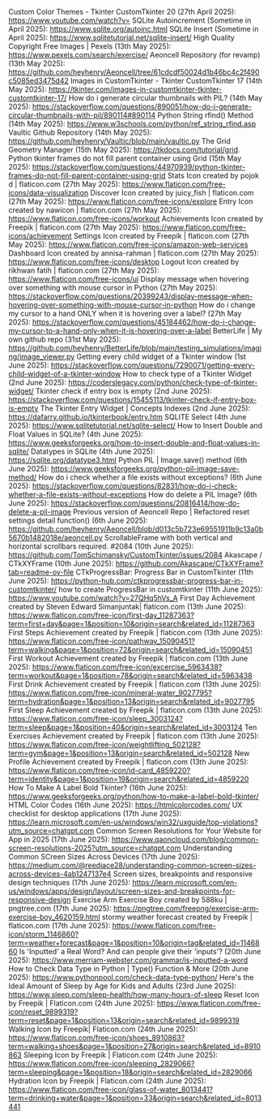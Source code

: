 Custom Color Themes - Tkinter CustomTkinter 20 (27th April 2025): https://www.youtube.com/watch?v=
SQLite Autoincrement (Sometime in April 2025): https://www.sqlite.org/autoinc.html
SQLite Insert (Sometime in April 2025): https://www.sqlitetutorial.net/sqlite-insert/
High Quality Copyright Free Images | Pexels (13th May 2025): https://www.pexels.com/search/exercise/
Aeoncell Repository (for revamp) (13th May 2025): https://github.com/heyhenry/Aeoncell/tree/61cdcdf50024d1b46bc4c2f490c5085ed3475d42
Images in CustomTkinter - Tkinter CustomTkinter 17 (14th May 2025): https://tkinter.com/images-in-customtkinter-tkinter-customtkinter-17/
How do i generate circular thumbnails with PIL? (14th May 2025): https://stackoverflow.com/questions/890051/how-do-i-generate-circular-thumbnails-with-pil/890114#890114
Python String rfind() Method (14th May 2025): https://www.w3schools.com/python/ref_string_rfind.asp
Vaultic Github Repository (14th May 2025): https://github.com/heyhenry/Vaultic/blob/main/vaultic.py
The Grid Geometry Manager (15th May 2025): https://tkdocs.com/tutorial/grid.
Python tkinter frames do not fill parent container using Grid (15th May 2025): https://stackoverflow.com/questions/44970939/python-tkinter-frames-do-not-fill-parent-container-using-grid
Stats Icon created by pojok d | flaticon.com (27th May 2025): https://www.flaticon.com/free-icons/data-visualization
Discover Icon created by juicy_fish | flaticon.com (27th May 2025): https://www.flaticon.com/free-icons/explore
Entry Icon created by nawicon | flaticon.com (27th May 2025): https://www.flaticon.com/free-icons/workout
Achievements Icon created by Freepik | flaticon.com (27th May 2025): https://www.flaticon.com/free-icons/achievement
Settings Icon created by Freepik | flaticon.com (27th May 2025): https://www.flaticon.com/free-icons/amazon-web-services
Dashboard Icon created by annisa-rahman | flaticon.com (27th May 2025): https://www.flaticon.com/free-icons/desktop
Logout Icon created by rikhwan fatih | flaticon.com (27th May 2025): https://www.flaticon.com/free-icons/ui
Display message when hovering over something with mouse cursor in Python (27th May 2025): https://stackoverflow.com/questions/20399243/display-message-when-hovering-over-something-with-mouse-cursor-in-python
How do i change my cursor to a hand ONLY when it is hovering over a label? (27th May 2025): https://stackoverflow.com/questions/45184462/how-do-i-change-my-cursor-to-a-hand-only-when-it-is-hovering-over-a-label
BetterLife | My own github repo (31st May 2025): https://github.com/heyhenry/BetterLife/blob/main/testing_simulations/imaging/image_viewer.py
Getting every child widget of a Tkinter window (1st June 2025): https://stackoverflow.com/questions/7290071/getting-every-child-widget-of-a-tkinter-window
How to check type of a Tkinter Widget (2nd June 2025): https://coderslegacy.com/python/check-type-of-tkinter-widget/
Tkinter check if entry box is empty (2nd June 2025): https://stackoverflow.com/questions/15455113/tkinter-check-if-entry-box-is-empty
The Tkinter Entry Widget | Concepts Indexes (2nd June 2025): https://dafarry.github.io/tkinterbook/entry.htm
SQLITE Select (4th June 2025): https://www.sqlitetutorial.net/sqlite-select/
How to Insert Double and Float Values in SQLite? (4th June 2025): https://www.geeksforgeeks.org/how-to-insert-double-and-float-values-in-sqlite/
Datatypes in SQLite (4th June 2025): https://sqlite.org/datatype3.html
Python PIL | Image.save() method (6th June 2025): https://www.geeksforgeeks.org/python-pil-image-save-method/
How do i check whether a file exists without exceptions? (6th June 2025): https://stackoverflow.com/questions/82831/how-do-i-check-whether-a-file-exists-without-exceptions
How do delete a PIL Image? (6th June 2025): https://stackoverflow.com/questions/20816414/how-do-delete-a-pil-image
Previous version of Aeoncell Repo | Refactored reset settings detail function() (6th June 2025): https://github.com/heyhenry/Aeoncell/blob/d013c5b723e69551911b9c13a0b5670b1482018e/aeoncell.py
ScrollableFrame with both vertical and horizontal scrollbars required. #2084 (10th June 2025): https://github.com/TomSchimansky/CustomTkinter/issues/2084
Akascape / CTkXYFrame (10th June 2025): https://github.com/Akascape/CTkXYFrame?tab=readme-ov-file
CTkProgressBar: Progress Bar in CustomTkinter (11th June 2025): https://python-hub.com/ctkprogressbar-progress-bar-in-customtkinter/
how to create ProgressBar in customtkinter (11th June 2025): https://www.youtube.com/watch?v=27QHq5hVs_A
First Day Achievement created by Steven Edward Simanjuntak| flaticon.com (13th June 2025): https://www.flaticon.com/free-icon/first-day_11287363?term=first+day&page=1&position=10&origin=search&related_id=11287363
First Steps Achievement created by Freepik | flaticon.com (13th June 2025): https://www.flaticon.com/free-icon/pathway_15090451?term=walking&page=1&position=72&origin=search&related_id=15090451
First Workout Achievement created by Freepik | flaticon.com (13th June 2025): https://www.flaticon.com/free-icon/excercise_5963438?term=workout&page=1&position=78&origin=search&related_id=5963438
First Drink Achievement created by Freepik | flaticon.com (13th June 2025): https://www.flaticon.com/free-icon/mineral-water_9027795?term=hydration&page=1&position=13&origin=search&related_id=9027795
First Sleep Achievement created by Freepik | flaticon.com (13th June 2025): https://www.flaticon.com/free-icon/sleep_3003124?term=sleep&page=1&position=40&origin=search&related_id=3003124
Ten Exercises Achievement created by Freepik | flaticon.com (13th June 2025): https://www.flaticon.com/free-icon/weightlifting_502128?term=gym&page=1&position=13&origin=search&related_id=502128
New Profile Achievement created by Freepik | flaticon.com (13th June 2025): https://www.flaticon.com/free-icon/id-card_4859220?term=identity&page=1&position=19&origin=search&related_id=4859220
How To Make A Label Bold Tkinter? (16th June 2025): https://www.geeksforgeeks.org/python/how-to-make-a-label-bold-tkinter/
HTML Color Codes (16th June 2025): https://htmlcolorcodes.com/
UX checklist for desktop applications (17th June 2025): https://learn.microsoft.com/en-us/windows/win32/uxguide/top-violations?utm_source=chatgpt.com
Common Screen Resolutions for Your Website for App in 2025 (17th June 2025): https://www.qaoncloud.com/blog/common-screen-resolutions-2025?utm_source=chatgpt.com
Understanding Common SCreen Sizes Across Devices (17th June 2025): https://medium.com/@reedjace28/understanding-common-screen-sizes-across-devices-4ab1247137e4
Screen sizes, breakpoints and responsive design techniques (17th June 2025): https://learn.microsoft.com/en-us/windows/apps/design/layout/screen-sizes-and-breakpoints-for-responsive-design
Exercise Arm Exercise Boy created by 588ku | pngtree.com (17th June 2025): https://pngtree.com/freepng/exercise-arm-exercise-boy_4620159.html
stormy weather forecast created by Freepik | flaticon.com (17th June 2025):  https://www.flaticon.com/free-icon/storm_1146860?term=weather+forecast&page=1&position=10&origin=tag&related_id=1146860
Is 'Inputted' a Real Word? And can people give their 'inputs'? (20th June 2025): https://www.merriam-webster.com/grammar/is-inputted-a-word
How to Check Data Type in Python | Type() Function & More (20th June 2025): https://www.pythonpool.com/check-data-type-python/
Here's the Ideal Amount of Sleep by Age for Kids and Adults (23rd June 2025): https://www.sleep.com/sleep-health/how-many-hours-of-sleep
Reset Icon by Freepik | Flaticon.com (24th June 2025): https://www.flaticon.com/free-icon/reset_9899319?term=reset&page=1&position=13&origin=search&related_id=9899319
Walking Icon by Freepik| Flaticon.com (24th June 2025): https://www.flaticon.com/free-icon/shoes_8910863?term=walking+shoes&page=1&position=27&origin=search&related_id=8910863
Sleeping Icon by Freepik | Flaticon.com (24th June 2025): https://www.flaticon.com/free-icon/sleeping_2829066?term=sleeping&page=1&position=18&origin=search&related_id=2829066
Hydration Icon by Freepik | Flaticon.com (24th June 2025): https://www.flaticon.com/free-icon/glass-of-water_8013441?term=drinking+water&page=1&position=33&origin=search&related_id=8013441